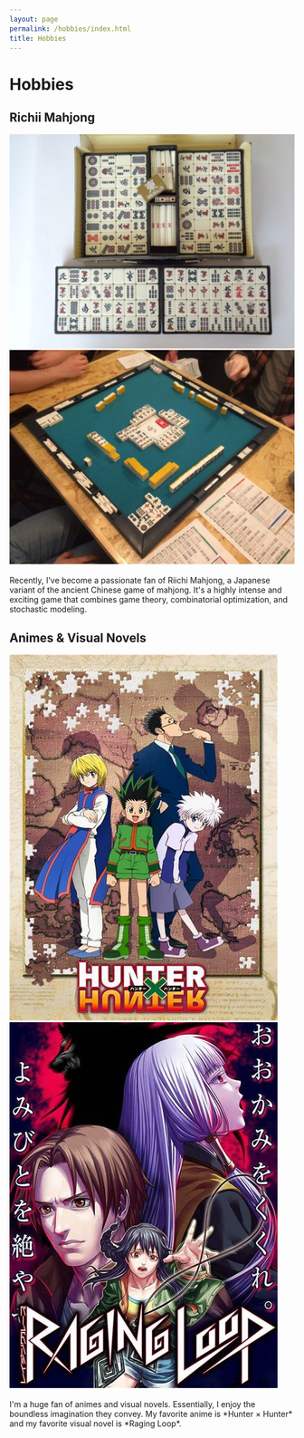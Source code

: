 ```yaml
---
layout: page
permalink: /hobbies/index.html
title: Hobbies
---
```


# Hobbies

## Richii Mahjong

<div class="third">
<img src="/images/richiimahjong.jpg">
<img src="/images/richiimahjong2.jpg">
</div>
<br> Recently, I've become a passionate fan of Riichi Mahjong, a Japanese variant of the ancient Chinese game of mahjong. It's a highly intense and exciting game that combines game theory, combinatorial optimization, and stochastic modeling.

## Animes & Visual Novels

<div class="third">
<img src="/images/hunterxhunter.jpg">
<img src="/images/ragingloop.jpg">
</div>
<br> I'm a huge fan of animes and visual novels. Essentially, I enjoy the boundless imagination they convey. My favorite anime is *Hunter × Hunter* and my favorite visual novel is *Raging Loop*.




<!-- Calendly inline widget begin -->

<!-- <div class="calendly-inline-widget" data-url="https://calendly.com/lancecai/meet-with-lance" style="min-width:320px;height:630px;"></div>
<script type="text/javascript" src="https://assets.calendly.com/assets/external/widget.js" async></script> -->

<!-- Calendly inline widget end -->

